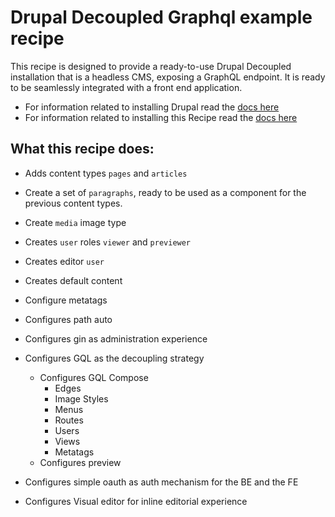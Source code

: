 # Drupal Decoupled Graphql example recipe

This recipe is designed to provide a ready-to-use Drupal Decoupled installation that is a headless CMS, exposing a GraphQL endpoint. It is ready to be seamlessly integrated with a front end application.

- For information related to installing Drupal read the [docs here](https://drupal-decoupled.octahedroid.com/docs/getting-started/drupal/install)
- For information related to installing this Recipe read the [docs here](https://drupal-decoupled.octahedroid.com/docs/getting-started/drupal/extend)

## What this recipe does:

- Adds content types `pages` and `articles`

- Create a set of `paragraphs`, ready to be used as a component for the previous content types.

- Create `media` image type

- Creates `user` roles `viewer` and `previewer`

- Creates editor `user`

- Creates default content

- Configure metatags

- Configures path auto

- Configures gin as administration experience

- Configures GQL as the decoupling strategy

  - Configures GQL Compose
    - Edges
    - Image Styles
    - Menus
    - Routes
    - Users
    - Views
    - Metatags
  - Configures preview

- Configures simple oauth as auth mechanism for the BE and the FE

- Configures Visual editor for inline editorial experience 

